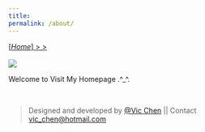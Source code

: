 ```yaml
---
title: 
permalink: /about/
---
```

[[*Home*]  > >](/)  
&nbsp;  
<img src="http://viccwq.github.io/material/profile/profile_2.jpg">   
<p class="heavy-title">Welcome to Visit My Homepage .^_^.</p>
&nbsp;  

>Designed and developed by [@Vic Chen](http://blog.csdn.net/k_shmily) \|\| Contact <a href="mailto:vic_chen@hotmail.com" class="email" title="联系邮箱">vic_chen@hotmail.com</a>
